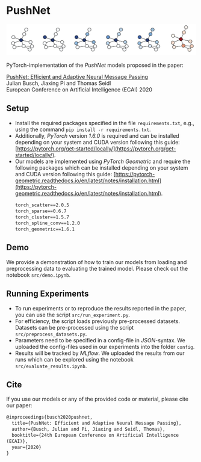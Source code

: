 # PushNet
![alt text](img/propagation.svg)

PyTorch-implementation of the *PushNet* models proposed in the paper:

[PushNet: Efficient and Adaptive Neural Message Passing](https://arxiv.org/pdf/2003.02228.pdf)  
Julian Busch, Jiaxing Pi and Thomas Seidl  
European Conference on Artificial Intelligence (ECAI) 2020

## Setup

- Install the required packages specified in the file `requirements.txt`, e.g., using the command `pip install -r requirements.txt`.
- Additionally, *PyTorch* version *1.6.0* is required and can be installed depending on your system and CUDA version following this guide: [https://pytorch.org/get-started/locally/](https://pytorch.org/get-started/locally/).
- Our models are implemented using *PyTorch Geometric* and require the following packages which can be installed depending on your system and CUDA version following this guide: [https://pytorch-geometric.readthedocs.io/en/latest/notes/installation.html](https://pytorch-geometric.readthedocs.io/en/latest/notes/installation.html).
    ```
    torch_scatter==2.0.5
    torch_sparse==0.6.7
    torch_cluster==1.5.7
    torch_spline_conv==1.2.0
    torch_geometric==1.6.1
    ``` 
  
## Demo
We provide a demonstration of how to train our models from loading and preprocessing data to evaluating the trained model. Please check out the notebook `src/demo.ipynb`.

## Running Experiments
- To run experiments or to reproduce the results reported in the paper, you can use the script `src/run_experiment.py`.
- For efficiency, the script loads previously pre-processed datasets. Datasets can be pre-processed using the script `src/preprocess_datasets.py`.
- Parameters need to be specified in a config-file in *JSON*-syntax. We uploaded the config-files used in our experiments into the folder `config`.
- Results will be tracked by *MLflow*. We uploaded the results from our runs which can be explored using the notebook `src/evaluate_results.ipynb`.

## Cite
If you use our models or any of the provided code or material, please cite our paper:

```
@inproceedings{busch2020pushnet,
  title={PushNet: Efficient and Adaptive Neural Message Passing},
  author={Busch, Julian and Pi, Jiaxing and Seidl, Thomas},
  booktitle={24th European Conference on Artificial Intelligence (ECAI)},
  year={2020}
}
```